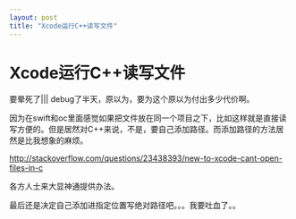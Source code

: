```yaml
---
layout: post
title: "Xcode运行C++读写文件"
---
```



# Xcode运行C++读写文件


要晕死了||| debug了半天，原以为，要为这个原以为付出多少代价啊。

因为在swift和oc里面感觉如果把文件放在同一个项目之下，比如这样就是直接读写方便的。但是居然对C++来说，不是，要自己添加路径。而添加路径的方法居然是比我想象的麻烦。


<http://stackoverflow.com/questions/23438393/new-to-xcode-cant-open-files-in-c>

各方人士来大显神通提供办法。

最后还是决定自己添加进指定位置写绝对路径吧。。。我要吐血了。。

